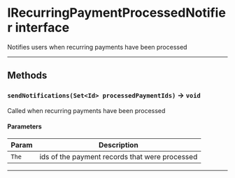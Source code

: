 # IRecurringPaymentProcessedNotifier interface

Notifies users when recurring payments have been processed

---
## Methods
### `sendNotifications(Set<Id> processedPaymentIds)` → `void`

Called when recurring payments have been processed

#### Parameters
|Param|Description|
|-----|-----------|
|`The` |  ids of the payment records that were processed |

---
